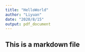 ```yaml
---
title: "HelloWorld"
author: "Liyuan"
date: "2020/8/15"
output: pdf_document
---
```

## This is a markdown file